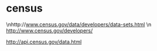 # census
\nhttp://www.census.gov/data/developers/data-sets.html
\n
http://www.census.gov/developers/

http://api.census.gov/data.html
